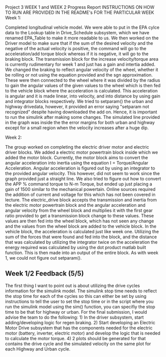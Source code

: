 Project 3 WEEK 1 and WEEK 2 Progress Report
INSTRUCTIONS ON HOW TO RUN ARE PROVIDED IN THE README's FOR THE PARTICULAR WEEK
Week 1:

Completed longitudinal vehicle model. We were able to put in the EPA cylce data to the Lookup table in Drive_Schedule subsystem, which we have renamed EPA_Table to make it more readable to us. 
We then worked on the Driver model to make sure that if the sum of the desired velocity and the negative of the actual velocity is positive, the command will go to the acceleration/add torque
block whereas if it is negative, it will go to the braking block. The transmission block for the increase velocity/torque area is currently rudimentary for week 1 and just has a gain and 
intertia added. We changed the braking to reflect angular velocity of the wheel, whether it be rolling or not using the equation provided and the sgn approximation. These were then connected to the wheel
where it was divided by the radius to gain the angular values of the given values to the wheel which is then fed to the vehicle block where the acceleration is calculated. This acceleration is angular
and it is made linear, into velocity, and into distance by using gain and integrator blocks respectively. We tried to setparam() the urban and highway drivedata, however, it provided an error saying 
"setparam not recognized" despite having downloaded the add on. Hence, it is important to run the simulink after making some changes. The simulated line provided in the graph was inside the the error margins for both urban and highway except for a small region when the velocity increases after a huge dip.

Week 2: 

The group worked on completing the electric driver motor and electric driver blocks. We added a electric motor powertrain block inside which we added the motor block. Currently, the motor block aims to convert the 
angular acceleration into inertia using the equation I = Torque/Angular Acceleration. Angular acceleration is figured out by using an integrator to the provided angular velocity. This however, did not seem to 
work since the graph provided just a straight line. We also tried to figure out how to convert the APP % command torque to N-m Torque, but ended up just placing a gain of 1500 similar to the mechanical powertain. 
Online sources required the addition of current and voltage for this which has not been covered in lecture. The electric_drive block accepts the transmission and inertia from the electric motor powertrain block and
the angular acceleration and angular velocity from the wheel block and multiplies it with the first gear ratio provided to get a transmission block change to these values. These values are then fed into the wheel 
block, which has not seen any change and the values from the wheel block are added to the vehicle block. In the vehicle block, the acceleration is calculated just like week one. Utilizing the sum of the 
forces that were found and fed into the block, and the distance that was calculated by utilizing the integrator twice on the acceleration the energy required was calculated by using the dot product matlab 
built function. This is then made into an output of the entire block. As with week 1, we could not figure out setparam(). 

## Week 1/2 Feedback (5/5)
The first thing I want to point out is about utilizing the drive cycles information for the simulink model. The simulink stop time needs to reflect the stop time for each of the cycles so this can either be set by using instructions to tell the user to set the stop time or in the script where you run the simulink model using the sim() function, you can specifiy the stop time to be that for highway or urban. For the final submission, I would advise the team to do the following: 1) In the driver subsystem, start adding/developing logic for regen braking. 2) Start developing an Electric Motor Drive subsystem that has the components needed for the electric motor (battery, inverter, electric motor) and develop the logic that is needed to calculate the motor torque. 4) 2 plots should be generated for that contains the drive cycle and the simulated velocity on the same plot for each Highway and Urban cycle. 
